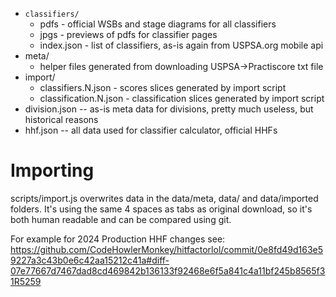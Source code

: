 - `classifiers/`
  - pdfs - official WSBs and stage diagrams for all classifiers
  - jpgs - previews of pdfs for classifier pages
  - index.json - list of classifiers, as-is again from USPSA.org mobile api
- meta/
  - helper files generated from downloading USPSA->Practiscore txt file
- import/
  - classifiers.N.json - scores slices generated by import script
  - classification.N.json - classification slices generated by import script
- division.json -- as-is meta data for divisions, pretty much useless, but historical reasons
- hhf.json -- all data used for classifier calculator, official HHFs

# Importing

scripts/import.js overwrites data in the data/meta, data/ and data/imported folders.
It's using the same 4 spaces as tabs as original download, so it's both human readable and can
be compared using git.

For example for 2024 Production HHF changes see: https://github.com/CodeHowlerMonkey/hitfactorlol/commit/0e8fd49d163e59227a3c43b0e6c42aa15212c41a#diff-07e77667d7467dad8cd469842b136133f92468e6f5a841c4a11bf245b8565f31R5259
